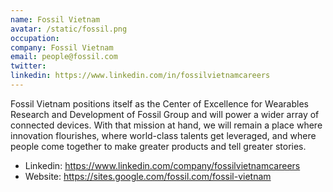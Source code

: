 ```yaml
---
name: Fossil Vietnam
avatar: /static/fossil.png
occupation:
company: Fossil Vietnam
email: people@fossil.com
twitter:
linkedin: https://www.linkedin.com/in/fossilvietnamcareers
---
```


Fossil Vietnam positions itself as the Center of Excellence for Wearables Research and Development of Fossil Group and will power a wider array of connected devices. With that mission at hand, we will remain a place where innovation flourishes, where world-class talents get leveraged, and where people come together to make greater products and tell greater stories.

- Linkedin: https://www.linkedin.com/company/fossilvietnamcareers
- Website: https://sites.google.com/fossil.com/fossil-vietnam
